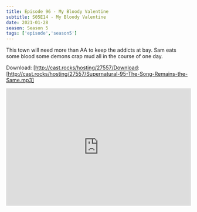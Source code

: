 ```yaml
---
title: Episode 96 - My Bloody Valentine
subtitle: S05E14 - My Bloody Valentine
date: 2021-01-28
season: Season 5
tags: ['episode','season5']
---
```


This town will need more than AA to keep the addicts at bay. Sam eats some blood some demons crap mud all in the course of one day.

Download: [http://cast.rocks/hosting/27557/Download: [http://cast.rocks/hosting/27557/Supernatural-95-The-Song-Remains-the-Same.mp3]

<iframe src="https://cast.rocks/player/27557/Supernatural-96-My-Bloody-Valentine.mp3?episodeTitle=Episode%2096%20-%20My%20Bloody%20Valentine&podcastTitle=Couple%20of%20Idjits&episodeDate=January%2028th%2C%202021&imageURL=https%3A%2F%2Fcast.rocks%2Fhosting%2F27557%2Ffeeds%2FCAURZ.jpg" style="border: none; min-height: 265px; max-height: 320px; max-width: 558px; min-width: 270px; width: 100%; height: 100%;" scrollbars="no"></iframe>
